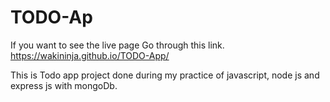 # TODO-Ap
If you want to see the live page Go through this link.
https://wakininja.github.io/TODO-App/

This is Todo app project done during my practice of javascript, node js and express js with mongoDb.
